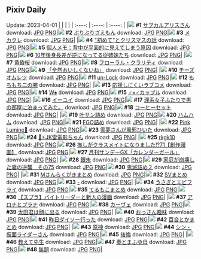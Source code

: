 ## Pixiv Daily
Update: 2023-04-01
|      |      |      |
| :----: | :----: | :----: |
|![](https://pixiv.microyu.workers.dev/c/240x480/img-master/img/2023/03/30/00/11/11/106681561_p0_master1200.jpg) **#1** [サブカルアリスさん](https://www.pixiv.net/artworks/106681561) download: [JPG](https://pixiv.microyu.workers.dev/img-original/img/2023/03/30/00/11/11/106681561_p0.jpg) [PNG](https://pixiv.microyu.workers.dev/img-original/img/2023/03/30/00/11/11/106681561_p0.png)|![](https://pixiv.microyu.workers.dev/c/240x480/img-master/img/2023/03/30/00/01/18/106681030_p0_master1200.jpg) **#2** [ぶりぶりざえもん](https://www.pixiv.net/artworks/106681030) download: [JPG](https://pixiv.microyu.workers.dev/img-original/img/2023/03/30/00/01/18/106681030_p0.jpg) [PNG](https://pixiv.microyu.workers.dev/img-original/img/2023/03/30/00/01/18/106681030_p0.png)|![](https://pixiv.microyu.workers.dev/c/240x480/img-master/img/2023/03/31/06/00/08/106716159_p0_master1200.jpg) **#3** [メカクレ](https://www.pixiv.net/artworks/106716159) download: [JPG](https://pixiv.microyu.workers.dev/img-original/img/2023/03/31/06/00/08/106716159_p0.jpg) [PNG](https://pixiv.microyu.workers.dev/img-original/img/2023/03/31/06/00/08/106716159_p0.png)|
|![](https://pixiv.microyu.workers.dev/c/240x480/img-master/img/2023/03/30/07/00/25/106688218_p0_master1200.jpg) **#4** ["初めて"とクリスマスの話](https://www.pixiv.net/artworks/106688218) download: [JPG](https://pixiv.microyu.workers.dev/img-original/img/2023/03/30/07/00/25/106688218_p0.jpg) [PNG](https://pixiv.microyu.workers.dev/img-original/img/2023/03/30/07/00/25/106688218_p0.png)|![](https://pixiv.microyu.workers.dev/c/240x480/img-master/img/2023/03/30/07/00/03/106688182_p0_master1200.jpg) **#5** [個人メモ：背中が平面的に見えてしまう原因](https://www.pixiv.net/artworks/106688182) download: [JPG](https://pixiv.microyu.workers.dev/img-original/img/2023/03/30/07/00/03/106688182_p0.jpg) [PNG](https://pixiv.microyu.workers.dev/img-original/img/2023/03/30/07/00/03/106688182_p0.png)|![](https://pixiv.microyu.workers.dev/c/240x480/img-master/img/2023/03/30/19/31/01/106700883_p0_master1200.jpg) **#6** [10年後身長差が逆になってる従姉妹たち](https://www.pixiv.net/artworks/106700883) download: [JPG](https://pixiv.microyu.workers.dev/img-original/img/2023/03/30/19/31/01/106700883_p0.jpg) [PNG](https://pixiv.microyu.workers.dev/img-original/img/2023/03/30/19/31/01/106700883_p0.png)|
|![](https://pixiv.microyu.workers.dev/c/240x480/img-master/img/2023/03/30/00/00/06/106680849_p0_master1200.jpg) **#7** [黄昏桜](https://www.pixiv.net/artworks/106680849) download: [JPG](https://pixiv.microyu.workers.dev/img-original/img/2023/03/30/00/00/06/106680849_p0.jpg) [PNG](https://pixiv.microyu.workers.dev/img-original/img/2023/03/30/00/00/06/106680849_p0.png)|![](https://pixiv.microyu.workers.dev/c/240x480/img-master/img/2023/03/31/00/01/26/106709906_p0_master1200.jpg) **#8** [フローラル・クラリティ](https://www.pixiv.net/artworks/106709906) download: [JPG](https://pixiv.microyu.workers.dev/img-original/img/2023/03/31/00/01/26/106709906_p0.jpg) [PNG](https://pixiv.microyu.workers.dev/img-original/img/2023/03/31/00/01/26/106709906_p0.png)|![](https://pixiv.microyu.workers.dev/c/240x480/img-master/img/2023/03/31/07/30/01/106717209_p0_master1200.jpg) **#9** [「全然おいしくないね」](https://www.pixiv.net/artworks/106717209) download: [JPG](https://pixiv.microyu.workers.dev/img-original/img/2023/03/31/07/30/01/106717209_p0.jpg) [PNG](https://pixiv.microyu.workers.dev/img-original/img/2023/03/31/07/30/01/106717209_p0.png)|
|![](https://pixiv.microyu.workers.dev/c/240x480/img-master/img/2023/03/30/22/22/07/106706241_p0_master1200.jpg) **#10** [チーズオムレツ](https://www.pixiv.net/artworks/106706241) download: [JPG](https://pixiv.microyu.workers.dev/img-original/img/2023/03/30/22/22/07/106706241_p0.jpg) [PNG](https://pixiv.microyu.workers.dev/img-original/img/2023/03/30/22/22/07/106706241_p0.png)|![](https://pixiv.microyu.workers.dev/c/240x480/img-master/img/2023/03/31/00/16/27/106709740_p0_master1200.jpg) **#11** [un-Lock](https://www.pixiv.net/artworks/106709740) download: [JPG](https://pixiv.microyu.workers.dev/img-original/img/2023/03/31/00/16/27/106709740_p0.jpg) [PNG](https://pixiv.microyu.workers.dev/img-original/img/2023/03/31/00/16/27/106709740_p0.png)|![](https://pixiv.microyu.workers.dev/c/240x480/img-master/img/2023/03/30/00/00/06/106680848_p0_master1200.jpg) **#12** [もちもち二の腕](https://www.pixiv.net/artworks/106680848) download: [JPG](https://pixiv.microyu.workers.dev/img-original/img/2023/03/30/00/00/06/106680848_p0.jpg) [PNG](https://pixiv.microyu.workers.dev/img-original/img/2023/03/30/00/00/06/106680848_p0.png)|
|![](https://pixiv.microyu.workers.dev/c/240x480/img-master/img/2023/03/31/07/27/32/106706239_p0_master1200.jpg) **#13** [応援しにくいラブコメ](https://www.pixiv.net/artworks/106706239) download: [JPG](https://pixiv.microyu.workers.dev/img-original/img/2023/03/31/07/27/32/106706239_p0.jpg) [PNG](https://pixiv.microyu.workers.dev/img-original/img/2023/03/31/07/27/32/106706239_p0.png)|![](https://pixiv.microyu.workers.dev/c/240x480/img-master/img/2023/03/31/14/48/28/106724156_p0_master1200.jpg) **#14** [W♠️](https://www.pixiv.net/artworks/106724156) download: [JPG](https://pixiv.microyu.workers.dev/img-original/img/2023/03/31/14/48/28/106724156_p0.jpg) [PNG](https://pixiv.microyu.workers.dev/img-original/img/2023/03/31/14/48/28/106724156_p0.png)|![](https://pixiv.microyu.workers.dev/c/240x480/img-master/img/2023/03/31/00/02/00/106709955_p0_master1200.jpg) **#15** [♂×♂カップル](https://www.pixiv.net/artworks/106709955) download: [JPG](https://pixiv.microyu.workers.dev/img-original/img/2023/03/31/00/02/00/106709955_p0.jpg) [PNG](https://pixiv.microyu.workers.dev/img-original/img/2023/03/31/00/02/00/106709955_p0.png)|
|![](https://pixiv.microyu.workers.dev/c/240x480/img-master/img/2023/03/31/14/11/20/106723588_p0_master1200.jpg) **#16** [イーユイ](https://www.pixiv.net/artworks/106723588) download: [JPG](https://pixiv.microyu.workers.dev/img-original/img/2023/03/31/14/11/20/106723588_p0.jpg) [PNG](https://pixiv.microyu.workers.dev/img-original/img/2023/03/31/14/11/20/106723588_p0.png)|![](https://pixiv.microyu.workers.dev/c/240x480/img-master/img/2023/03/30/18/41/28/106699537_p0_master1200.jpg) **#17** [理系女子ふたりで男の部屋に泊まってみた。](https://www.pixiv.net/artworks/106699537) download: [JPG](https://pixiv.microyu.workers.dev/img-original/img/2023/03/30/18/41/28/106699537_p0.jpg) [PNG](https://pixiv.microyu.workers.dev/img-original/img/2023/03/30/18/41/28/106699537_p0.png)|![](https://pixiv.microyu.workers.dev/c/240x480/img-master/img/2023/03/31/20/30/01/106732076_p0_master1200.jpg) **#18** [コーヒーセット](https://www.pixiv.net/artworks/106732076) download: [JPG](https://pixiv.microyu.workers.dev/img-original/img/2023/03/31/20/30/01/106732076_p0.jpg) [PNG](https://pixiv.microyu.workers.dev/img-original/img/2023/03/31/20/30/01/106732076_p0.png)|
|![](https://pixiv.microyu.workers.dev/c/240x480/img-master/img/2023/03/30/23/36/55/106708899_p0_master1200.jpg) **#19** [叶サン詰め](https://www.pixiv.net/artworks/106708899) download: [JPG](https://pixiv.microyu.workers.dev/img-original/img/2023/03/30/23/36/55/106708899_p0.jpg) [PNG](https://pixiv.microyu.workers.dev/img-original/img/2023/03/30/23/36/55/106708899_p0.png)|![](https://pixiv.microyu.workers.dev/c/240x480/img-master/img/2023/03/30/00/00/41/106680942_p0_master1200.jpg) **#20** [ハムハム](https://www.pixiv.net/artworks/106680942) download: [JPG](https://pixiv.microyu.workers.dev/img-original/img/2023/03/30/00/00/41/106680942_p0.jpg) [PNG](https://pixiv.microyu.workers.dev/img-original/img/2023/03/30/00/00/41/106680942_p0.png)|![](https://pixiv.microyu.workers.dev/c/240x480/img-master/img/2023/03/30/23/23/35/106708409_p0_master1200.jpg) **#21** [FGO詰め](https://www.pixiv.net/artworks/106708409) download: [JPG](https://pixiv.microyu.workers.dev/img-original/img/2023/03/30/23/23/35/106708409_p0.jpg) [PNG](https://pixiv.microyu.workers.dev/img-original/img/2023/03/30/23/23/35/106708409_p0.png)|
|![](https://pixiv.microyu.workers.dev/c/240x480/img-master/img/2023/03/31/20/00/10/106731175_p0_master1200.jpg) **#22** [Pink Lumine🍑](https://www.pixiv.net/artworks/106731175) download: [JPG](https://pixiv.microyu.workers.dev/img-original/img/2023/03/31/20/00/10/106731175_p0.jpg) [PNG](https://pixiv.microyu.workers.dev/img-original/img/2023/03/31/20/00/10/106731175_p0.png)|![](https://pixiv.microyu.workers.dev/c/240x480/img-master/img/2023/03/30/18/59/28/106699976_p0_master1200.jpg) **#23** [霊夢さんが風邪ひいた](https://www.pixiv.net/artworks/106699976) download: [JPG](https://pixiv.microyu.workers.dev/img-original/img/2023/03/30/18/59/28/106699976_p0.jpg) [PNG](https://pixiv.microyu.workers.dev/img-original/img/2023/03/30/18/59/28/106699976_p0.png)|![](https://pixiv.microyu.workers.dev/c/240x480/img-master/img/2023/03/30/17/50/43/106698276_p0_master1200.jpg) **#24** [🌸⚡︎JK雷電影ちゃん](https://www.pixiv.net/artworks/106698276) download: [JPG](https://pixiv.microyu.workers.dev/img-original/img/2023/03/30/17/50/43/106698276_p0.jpg) [PNG](https://pixiv.microyu.workers.dev/img-original/img/2023/03/30/17/50/43/106698276_p0.png)|
|![](https://pixiv.microyu.workers.dev/c/240x480/img-master/img/2023/03/30/11/11/43/106691454_p0_master1200.jpg) **#25** [rkgk10](https://www.pixiv.net/artworks/106691454) download: [JPG](https://pixiv.microyu.workers.dev/img-original/img/2023/03/30/11/11/43/106691454_p0.jpg) [PNG](https://pixiv.microyu.workers.dev/img-original/img/2023/03/30/11/11/43/106691454_p0.png)|![](https://pixiv.microyu.workers.dev/c/240x480/img-master/img/2023/03/31/00/03/38/106710076_p0_master1200.jpg) **#26** [推しがクラスメイトになりました!?71【創作漫画】](https://www.pixiv.net/artworks/106710076) download: [JPG](https://pixiv.microyu.workers.dev/img-original/img/2023/03/31/00/03/38/106710076_p0.jpg) [PNG](https://pixiv.microyu.workers.dev/img-original/img/2023/03/31/00/03/38/106710076_p0.png)|![](https://pixiv.microyu.workers.dev/c/240x480/img-master/img/2023/03/30/00/33/58/106682400_p0_master1200.jpg) **#27** [月刊サンデーGX「カレンダーガール」](https://www.pixiv.net/artworks/106682400) download: [JPG](https://pixiv.microyu.workers.dev/img-original/img/2023/03/30/00/33/58/106682400_p0.jpg) [PNG](https://pixiv.microyu.workers.dev/img-original/img/2023/03/30/00/33/58/106682400_p0.png)|
|![](https://pixiv.microyu.workers.dev/c/240x480/img-master/img/2023/03/30/21/43/21/106704869_p0_master1200.jpg) **#28** [銀朱](https://www.pixiv.net/artworks/106704869) download: [JPG](https://pixiv.microyu.workers.dev/img-original/img/2023/03/30/21/43/21/106704869_p0.jpg) [PNG](https://pixiv.microyu.workers.dev/img-original/img/2023/03/30/21/43/21/106704869_p0.png)|![](https://pixiv.microyu.workers.dev/c/240x480/img-master/img/2023/03/30/11/25/31/106691625_p0_master1200.jpg) **#29** [家庭が崩壊した妻の逆襲　その75](https://www.pixiv.net/artworks/106691625) download: [JPG](https://pixiv.microyu.workers.dev/img-original/img/2023/03/30/11/25/31/106691625_p0.jpg) [PNG](https://pixiv.microyu.workers.dev/img-original/img/2023/03/30/11/25/31/106691625_p0.png)|![](https://pixiv.microyu.workers.dev/c/240x480/img-master/img/2023/03/30/23/31/07/106708673_p0_master1200.jpg) **#30** [鬼滅詰め２](https://www.pixiv.net/artworks/106708673) download: [JPG](https://pixiv.microyu.workers.dev/img-original/img/2023/03/30/23/31/07/106708673_p0.jpg) [PNG](https://pixiv.microyu.workers.dev/img-original/img/2023/03/30/23/31/07/106708673_p0.png)|
|![](https://pixiv.microyu.workers.dev/c/240x480/img-master/img/2023/03/30/00/39/11/106682559_p0_master1200.jpg) **#31** [Mさんらくがきまとめ](https://www.pixiv.net/artworks/106682559) download: [JPG](https://pixiv.microyu.workers.dev/img-original/img/2023/03/30/00/39/11/106682559_p0.jpg) [PNG](https://pixiv.microyu.workers.dev/img-original/img/2023/03/30/00/39/11/106682559_p0.png)|![](https://pixiv.microyu.workers.dev/c/240x480/img-master/img/2023/03/30/12/25/59/106692648_p0_master1200.jpg) **#32** [SVまとめ](https://www.pixiv.net/artworks/106692648) download: [JPG](https://pixiv.microyu.workers.dev/img-original/img/2023/03/30/12/25/59/106692648_p0.jpg) [PNG](https://pixiv.microyu.workers.dev/img-original/img/2023/03/30/12/25/59/106692648_p0.png)|![](https://pixiv.microyu.workers.dev/c/240x480/img-master/img/2023/03/30/00/00/29/106680911_p0_master1200.jpg) **#33** [-](https://www.pixiv.net/artworks/106680911) download: [JPG](https://pixiv.microyu.workers.dev/img-original/img/2023/03/30/00/00/29/106680911_p0.jpg) [PNG](https://pixiv.microyu.workers.dev/img-original/img/2023/03/30/00/00/29/106680911_p0.png)|
|![](https://pixiv.microyu.workers.dev/c/240x480/img-master/img/2023/03/30/21/18/49/106704056_p0_master1200.jpg) **#34** [うさぎとエビフライ](https://www.pixiv.net/artworks/106704056) download: [JPG](https://pixiv.microyu.workers.dev/img-original/img/2023/03/30/21/18/49/106704056_p0.jpg) [PNG](https://pixiv.microyu.workers.dev/img-original/img/2023/03/30/21/18/49/106704056_p0.png)|![](https://pixiv.microyu.workers.dev/c/240x480/img-master/img/2023/03/30/23/15/11/106708132_p0_master1200.jpg) **#35** [てるもこまとめ](https://www.pixiv.net/artworks/106708132) download: [JPG](https://pixiv.microyu.workers.dev/img-original/img/2023/03/30/23/15/11/106708132_p0.jpg) [PNG](https://pixiv.microyu.workers.dev/img-original/img/2023/03/30/23/15/11/106708132_p0.png)|![](https://pixiv.microyu.workers.dev/c/240x480/img-master/img/2023/03/31/13/04/08/106722501_p0_master1200.jpg) **#36** [【スプラ】バイトリーダーと新人の漫画](https://www.pixiv.net/artworks/106722501) download: [JPG](https://pixiv.microyu.workers.dev/img-original/img/2023/03/31/13/04/08/106722501_p0.jpg) [PNG](https://pixiv.microyu.workers.dev/img-original/img/2023/03/31/13/04/08/106722501_p0.png)|
|![](https://pixiv.microyu.workers.dev/c/240x480/img-master/img/2023/03/30/12/54/21/106693171_p0_master1200.jpg) **#37** [アロナとプラナ](https://www.pixiv.net/artworks/106693171) download: [JPG](https://pixiv.microyu.workers.dev/img-original/img/2023/03/30/12/54/21/106693171_p0.jpg) [PNG](https://pixiv.microyu.workers.dev/img-original/img/2023/03/30/12/54/21/106693171_p0.png)|![](https://pixiv.microyu.workers.dev/c/240x480/img-master/img/2023/03/30/00/00/44/106680950_p0_master1200.jpg) **#38** [カーヴェ](https://www.pixiv.net/artworks/106680950) download: [JPG](https://pixiv.microyu.workers.dev/img-original/img/2023/03/30/00/00/44/106680950_p0.jpg) [PNG](https://pixiv.microyu.workers.dev/img-original/img/2023/03/30/00/00/44/106680950_p0.png)|![](https://pixiv.microyu.workers.dev/c/240x480/img-master/img/2023/03/31/18/28/35/106728638_p0_master1200.jpg) **#39** [太田君は顔に出る](https://www.pixiv.net/artworks/106728638) download: [JPG](https://pixiv.microyu.workers.dev/img-original/img/2023/03/31/18/28/35/106728638_p0.jpg) [PNG](https://pixiv.microyu.workers.dev/img-original/img/2023/03/31/18/28/35/106728638_p0.png)|
|![](https://pixiv.microyu.workers.dev/c/240x480/img-master/img/2023/03/31/12/00/34/106721397_p0_master1200.jpg) **#40** [おっさん趣味](https://www.pixiv.net/artworks/106721397) download: [JPG](https://pixiv.microyu.workers.dev/img-original/img/2023/03/31/12/00/34/106721397_p0.jpg) [PNG](https://pixiv.microyu.workers.dev/img-original/img/2023/03/31/12/00/34/106721397_p0.png)|![](https://pixiv.microyu.workers.dev/c/240x480/img-master/img/2023/03/31/06/00/03/106716143_p0_master1200.jpg) **#41** [昨日ダイソー行った](https://www.pixiv.net/artworks/106716143) download: [JPG](https://pixiv.microyu.workers.dev/img-original/img/2023/03/31/06/00/03/106716143_p0.jpg) [PNG](https://pixiv.microyu.workers.dev/img-original/img/2023/03/31/06/00/03/106716143_p0.png)|![](https://pixiv.microyu.workers.dev/c/240x480/img-master/img/2023/03/30/23/54/35/106709473_p0_master1200.jpg) **#42** [百合とかまとめ](https://www.pixiv.net/artworks/106709473) download: [JPG](https://pixiv.microyu.workers.dev/img-original/img/2023/03/30/23/54/35/106709473_p0.jpg) [PNG](https://pixiv.microyu.workers.dev/img-original/img/2023/03/30/23/54/35/106709473_p0.png)|
|![](https://pixiv.microyu.workers.dev/c/240x480/img-master/img/2023/03/31/00/29/15/106711054_p0_master1200.jpg) **#43** [原神](https://www.pixiv.net/artworks/106711054) download: [JPG](https://pixiv.microyu.workers.dev/img-original/img/2023/03/31/00/29/15/106711054_p0.jpg) [PNG](https://pixiv.microyu.workers.dev/img-original/img/2023/03/31/00/29/15/106711054_p0.png)|![](https://pixiv.microyu.workers.dev/c/240x480/img-master/img/2023/03/30/00/32/23/106682350_p0_master1200.jpg) **#44** [シン・仮面ライダーさん](https://www.pixiv.net/artworks/106682350) download: [JPG](https://pixiv.microyu.workers.dev/img-original/img/2023/03/30/00/32/23/106682350_p0.jpg) [PNG](https://pixiv.microyu.workers.dev/img-original/img/2023/03/30/00/32/23/106682350_p0.png)|![](https://pixiv.microyu.workers.dev/c/240x480/img-master/img/2023/03/31/00/00/01/106709677_p0_master1200.jpg) **#45** [後悔](https://www.pixiv.net/artworks/106709677) download: [JPG](https://pixiv.microyu.workers.dev/img-original/img/2023/03/31/00/00/01/106709677_p0.jpg) [PNG](https://pixiv.microyu.workers.dev/img-original/img/2023/03/31/00/00/01/106709677_p0.png)|
|![](https://pixiv.microyu.workers.dev/c/240x480/img-master/img/2023/03/31/22/17/17/106735930_p0_master1200.jpg) **#46** [教えて先生](https://www.pixiv.net/artworks/106735930) download: [JPG](https://pixiv.microyu.workers.dev/img-original/img/2023/03/31/22/17/17/106735930_p0.jpg) [PNG](https://pixiv.microyu.workers.dev/img-original/img/2023/03/31/22/17/17/106735930_p0.png)|![](https://pixiv.microyu.workers.dev/c/240x480/img-master/img/2023/03/30/00/04/31/106681271_p0_master1200.jpg) **#47** [奏とまふゆ母](https://www.pixiv.net/artworks/106681271) download: [JPG](https://pixiv.microyu.workers.dev/img-original/img/2023/03/30/00/04/31/106681271_p0.jpg) [PNG](https://pixiv.microyu.workers.dev/img-original/img/2023/03/30/00/04/31/106681271_p0.png)|![](https://pixiv.microyu.workers.dev/c/240x480/img-master/img/2023/03/30/00/00/54/106680972_p0_master1200.jpg) **#48** [無題](https://www.pixiv.net/artworks/106680972) download: [JPG](https://pixiv.microyu.workers.dev/img-original/img/2023/03/30/00/00/54/106680972_p0.jpg) [PNG](https://pixiv.microyu.workers.dev/img-original/img/2023/03/30/00/00/54/106680972_p0.png)|
